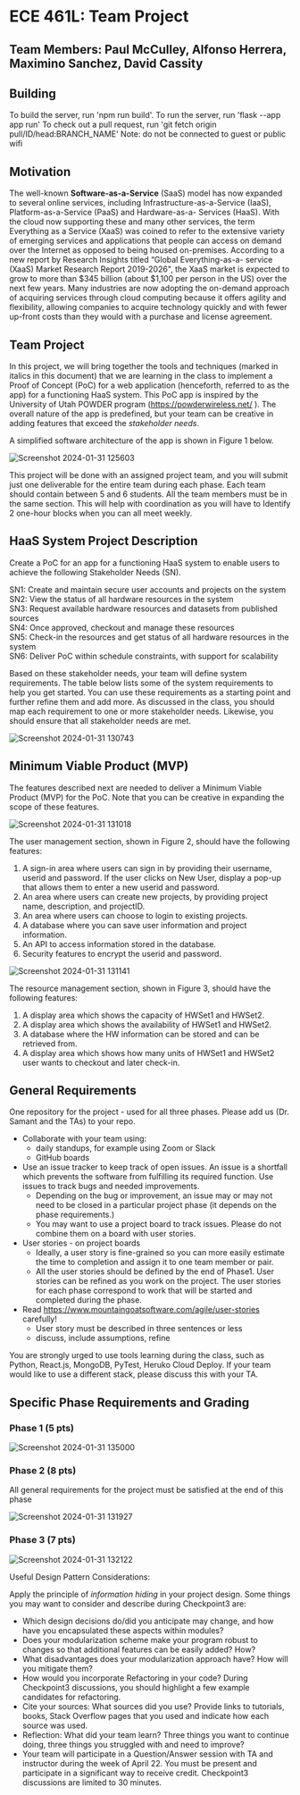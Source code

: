 # ECE 461L: Team Project
## Team Members: Paul McCulley, Alfonso Herrera, Maximino Sanchez, David Cassity

## Building
To build the server, run 'npm run build'. To run the server, run 'flask --app app run'
To check out a pull request, run 'git fetch origin pull/ID/head:BRANCH_NAME'
Note: do not be connected to guest or public wifi

## Motivation
The well-known **Software-as-a-Service** (SaaS) model has now expanded to several online services,
including Infrastructure-as-a-Service (IaaS), Platform-as-a-Service (PaaS) and Hardware-as-a-
Services (HaaS). With the cloud now supporting these and many other services, the term
Everything as a Service (XaaS) was coined to refer to the extensive variety of emerging services
and applications that people can access on demand over the Internet as opposed to being housed
on-premises. According to a new report by Research Insights titled “Global Everything-as-a-
service (XaaS) Market Research Report 2019-2026", the XaaS market is expected to grow to more
than $345 billion (about $1,100 per person in the US) over the next few years. Many industries
are now adopting the on-demand approach of acquiring services through cloud computing
because it offers agility and flexibility, allowing companies to acquire technology quickly and with
fewer up-front costs than they would with a purchase and license agreement.

## Team Project
In this project, we will bring together the tools and techniques (marked in italics in this document)
that we are learning in the class to implement a Proof of Concept (PoC) for a web application
(henceforth, referred to as the app) for a functioning HaaS system. This PoC app is inspired by
the University of Utah POWDER program (https://powderwireless.net/ ). The overall nature of
the app is predefined, but your team can be creative in adding features that exceed the
_stakeholder needs_.

A simplified software architecture of the app is shown in Figure 1 below.

![Screenshot 2024-01-31 125603](https://github.com/DavidCassity/ECE461LSoftwareProject_Team5/assets/93953735/8f9c0638-99d9-4566-89c5-ca0e9301087d)

This project will be done with an assigned project team, and you will submit just one
deliverable for the entire team during each phase. Each team should contain between 5 and 6
students. All the team members must be in the same section. This will help with coordination as
you will have to Identify 2 one-hour blocks when you can all meet weekly.

## HaaS System Project Description

Create a PoC for an app for a functioning HaaS system to enable users to achieve the following
Stakeholder Needs (SN).

SN1: Create and maintain secure user accounts and projects on the system<br />
SN2: View the status of all hardware resources in the system<br />
SN3: Request available hardware resources and datasets from published sources<br />
SN4: Once approved, checkout and manage these resources<br />
SN5: Check-in the resources and get status of all hardware resources in the system<br />
SN6: Deliver PoC within schedule constraints, with support for scalability<br />

Based on these stakeholder needs, your team will define system requirements. The table below
lists some of the system requirements to help you get started. You can use these requirements
as a starting point and further refine them and add more. As discussed in the class, you should
map each requirement to one or more stakeholder needs. Likewise, you should ensure that all
stakeholder needs are met.

![Screenshot 2024-01-31 130743](https://github.com/DavidCassity/ECE461LSoftwareProject_Team5/assets/93953735/873568b7-8508-4d9a-b89d-530887bf938a)

## Minimum Viable Product (MVP)

The features described next are needed to deliver a Minimum Viable Product (MVP) for the
PoC. Note that you can be creative in expanding the scope of these features.

![Screenshot 2024-01-31 131018](https://github.com/DavidCassity/ECE461LSoftwareProject_Team5/assets/93953735/fd7fe294-b7f5-44f0-b3e7-f332f86e5e34)

The user management section, shown in Figure 2, should have the following features:

1. A sign-in area where users can sign in by providing their username, userid and
password. If the user clicks on New User, display a pop-up that allows them to enter a
new userid and password.
2. An area where users can create new projects, by providing project name, description,
and projectID.
3. An area where users can choose to login to existing projects.
4. A database where you can save user information and project information.
5. An API to access information stored in the database.
6. Security features to encrypt the userid and password.

![Screenshot 2024-01-31 131141](https://github.com/DavidCassity/ECE461LSoftwareProject_Team5/assets/93953735/1e36fd73-526d-49ff-b63f-d6a4759bb19e)

The resource management section, shown in Figure 3, should have the following features:
1. A display area which shows the capacity of HWSet1 and HWSet2.
2. A display area which shows the availability of HWSet1 and HWSet2.
3. A database where the HW information can be stored and can be retrieved from.
4. A display area which shows how many units of HWSet1 and HWSet2 user wants to
checkout and later check-in.

## General Requirements

One repository for the project - used for all three phases. Please add us (Dr. Samant and
the TAs) to your repo.

* Collaborate with your team using: 
  * daily standups, for example using Zoom or Slack
  * GitHub boards
* Use an issue tracker to keep track of open issues. An issue is a shortfall which prevents
the software from fulfilling its required function. Use issues to track bugs and needed
improvements.
  * Depending on the bug or improvement, an issue may or may not need to be closed
    in a particular project phase (it depends on the phase requirements.)
  * You may want to use a project board to track issues. Please do not combine them
   on a board with user stories.
* User stories - on project boards
  * Ideally, a user story is fine-grained so you can more easily estimate the time to
    completion and assign it to one team member or pair.
  * All the user stories should be defined by the end of Phase1. User stories can be
    refined as you work on the project. The user stories for each phase correspond to
    work that will be started and completed during the phase.
* Read https://www.mountaingoatsoftware.com/agile/user-stories carefully!
  * User story must be described in three sentences or less
  * discuss, include assumptions, refine
  
You are strongly urged to use tools learning during the class, such as Python, React.js,
MongoDB, PyTest, Heruko Cloud Deploy. If your team would like to use a different stack, please
discuss this with your TA.

## Specific Phase Requirements and Grading

### Phase 1 (5 pts)

![Screenshot 2024-01-31 135000](https://github.com/DavidCassity/ECE461LSoftwareProject_Team5/assets/93953735/b3051626-c2e1-43d7-aea2-cb1e8a340401)

### Phase 2 (8 pts)

All general requirements for the project must be satisfied at the end of this phase

![Screenshot 2024-01-31 131927](https://github.com/DavidCassity/ECE461LSoftwareProject_Team5/assets/93953735/81cff510-c7f8-4323-898f-362072382ac8)

### Phase 3 (7 pts)

![Screenshot 2024-01-31 132122](https://github.com/DavidCassity/ECE461LSoftwareProject_Team5/assets/93953735/4041acf3-8807-4844-86f7-38506122a2d1)

Useful Design Pattern Considerations:<br />

Apply the principle of _information hiding_ in your project design. Some things you may want to
consider and describe during Checkpoint3 are:

* Which design decisions do/did you anticipate may change, and how have you
encapsulated these aspects within modules?
* Does your modularization scheme make your program robust to changes so that
additional features can be easily added? How?
* What disadvantages does your modularization approach have? How will you mitigate
them?
* How would you incorporate Refactoring in your code? During Checkpoint3 discussions,
you should highlight a few example candidates for refactoring.
* Cite your sources: What sources did you use? Provide links to tutorials, books, Stack
Overflow pages that you used and indicate how each source was used.
* Reflection: What did your team learn? Three things you want to continue doing, three
things you struggled with and need to improve?
* Your team will participate in a Question/Answer session with TA and instructor during
the week of April 22. You must be present and participate in a significant way to receive
credit. Checkpoint3 discussions are limited to 30 minutes.
